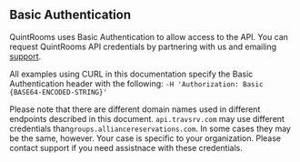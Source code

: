 ## Basic Authentication

QuintRooms uses Basic Authentication to allow access to the API. You can request QuintRooms API credentials by partnering with us and emailing [support](mailto:hello@hotelsforhope.com).

All examples using CURL in this documentation specify the Basic Authentication header with the following: `-H 'Authorization: Basic {BASE64-ENCODED-STRING}'`

Please note that there are different domain names used in different endpoints described in this document. `api.travsrv.com​` may use different credentials than ​`groups.alliancereservations.com​`. In some cases they may be the same, however. Your case is specific to your organization. Please contact support if you need assistnace with these credentials.
